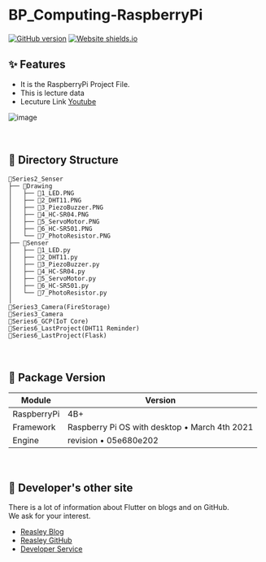 # BP_Computing-RaspberryPi
[![GitHub version](https://badge.fury.io/gh/Naereen%2FStrapDown.js.svg)](https://github.com/reasley-com/Flutter_Start-Form_Simple/blob/main/README.md)
[![Website shields.io](https://img.shields.io/website-up-down-green-red/http/shields.io.svg)](https://reasley.com)
ㅤ
## ✨ Features
- It is the RaspberryPi Project File.
- This is lecture data
- Lecuture Link [Youtube](https://www.youtube.com/watch?v=a6BUsmsvcc4&list=PL1jdJcP6uQtueCXfbWI7-WMOCKqLscmNP)


![image](https://user-images.githubusercontent.com/33018600/116790473-49faa200-aaef-11eb-8234-32c55c909e5e.png)

ㅤ

## 💠 Directory Structure
```
📁Series2_Senser
├── 📁Drawing
│   ├── 📄1_LED.PNG
│   ├── 📄2_DHT11.PNG
│   ├── 📄3_PiezoBuzzer.PNG
│   ├── 📄4_HC-SR04.PNG
│   ├── 📄5_ServoMotor.PNG
│   ├── 📄6_HC-SR501.PNG
│   └── 📄7_PhotoResistor.PNG
├── 📁Senser
│   ├── 📄1_LED.py
│   ├── 📄2_DHT11.py
│   ├── 📄3_PiezoBuzzer.py
│   ├── 📄4_HC-SR04.py
│   ├── 📄5_ServoMotor.py
│   ├── 📄6_HC-SR501.py
│   └── 📄7_PhotoResistor.py
│
📁Series3_Camera(FireStorage)
📁Series3_Camera
📁Series6_GCP(IoT Core)
📁Series6_LastProject(DHT11 Reminder)
📁Series6_LastProject(Flask)
```
ㅤ

## 🔮 Package Version
| Module | Version |
| ------ | ------ |
| RaspberryPi | 4B+ |
| Framework | Raspberry Pi OS with desktop • March 4th 2021 |
| Engine | revision • 05e680e202 |


ㅤ
ㅤ
## 🌊 Developer's other site
There is a lot of information about Flutter on blogs and on GitHub.    
We ask for your interest.

* [Reasley Blog](https://reasley.com)
* [Reasley GitHub](https://github.com/reasley-com)
* [Developer Service](https://calcs.kr)
